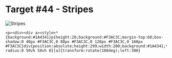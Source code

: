 # Target #44 - Stripes

![Stripes](https://cssbattle.dev/targets/44.png)

```
<p><div><div a><style>*{background:#1A4341}p{height:20;background:#F3AC3C;margin-top:60;box-shadow:0 40px #F3AC3C,0 80px #F3AC3C,0 120px #F3AC3C,0 160px #F3AC3C}div{position:absolute;height:299;width:200;background:#1A4341;top:0;left:-50;border-radius:0 50vh 50vh 0}[a]{transform:rotate(180deg);left:300}
```

